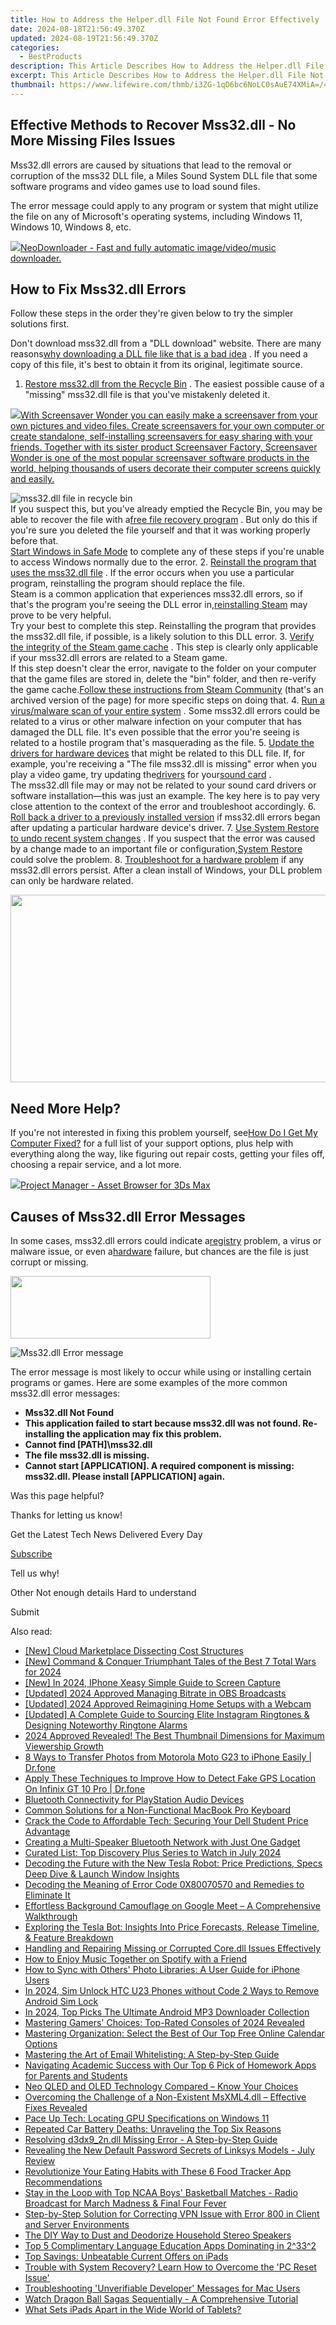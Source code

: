 ```yaml
---
title: How to Address the Helper.dll File Not Found Error Effectively
date: 2024-08-18T21:56:49.370Z
updated: 2024-08-19T21:56:49.370Z
categories:
  - BestProducts
description: This Article Describes How to Address the Helper.dll File Not Found Error Effectively
excerpt: This Article Describes How to Address the Helper.dll File Not Found Error Effectively
thumbnail: https://www.lifewire.com/thmb/i3ZG-1qD6bc6NoLC0sAuE74XMiA=/400x300/filters:no_upscale():max_bytes(150000):strip_icc():format(webp)/helper-dll-error-message-5ae7483cc5542e0039050275.PNG
---
```


## Effective Methods to Recover Mss32.dll - No More Missing Files Issues
 Mss32.dll errors are caused by situations that lead to the removal or corruption of the mss32 DLL file, a Miles Sound System DLL file that some software programs and video games use to load sound files.  

 The error message could apply to any program or system that might utilize the file on any of Microsoft's operating systems, including Windows 11, Windows 10, Windows 8, etc.

<!-- affiliate ads begin -->
<a href="https://secure.2checkout.com/order/checkout.php?PRODS=4559731&QTY=1&AFFILIATE=108875&CART=1"><img src="http://www.neowise.com/images/nd-ss-w200.jpg" border="0">NeoDownloader - Fast and fully automatic image/video/music downloader. </a>
<!-- affiliate ads end -->
## How to Fix Mss32.dll Errors

 Follow these steps in the order they're given below to try the simpler solutions first.

 Don't download mss32.dll from a "DLL download" website. There are many reasons[why downloading a DLL file like that is a bad idea](https://www.lifewire.com/important-reasons-not-to-download-dll-files-2624455) . If you need a copy of this file, it's best to obtain it from its original, legitimate source.

1. [Restore mss32.dll from the Recycle Bin](https://www.lifewire.com/how-to-restore-deleted-files-from-the-recycle-bin-2624515) . The easiest possible cause of a "missing" mss32.dll file is that you've mistakenly deleted it.  
<!-- affiliate ads begin -->
<a href="https://secure.2checkout.com/order/checkout.php?PRODS=195080&QTY=1&AFFILIATE=108875&CART=1"><img src="https://www.blumentals.net/scrwonder/images/screensaver-software.png" border="0">With Screensaver Wonder you can easily make a screensaver from your own pictures and video files. Create screensavers for your own computer or create standalone, self-installing screensavers for easy sharing with your friends. Together with its sister product Screensaver Factory, Screensaver Wonder is one of the most popular screensaver software products in the world, helping thousands of users decorate their computer screens quickly and easily.</a>
<!-- affiliate ads end -->
![mss32.dll file in recycle bin](https://www.lifewire.com/thmb/BFreI6joymY1ydAOY-pM5YboEAU=/1500x0/filters:no_upscale():max_bytes(150000):strip_icc():format(webp)/mss32-dll-recycle-bin-restore-dcd0746c1f1a444c8cc4ca0999ab2820.png)  
 If you suspect this, but you've already emptied the Recycle Bin, you may be able to recover the file with a[free file recovery program](https://www.lifewire.com/free-data-recovery-software-tools-2622893) . But only do this if you're sure you deleted the file yourself and that it was working properly before that.  
[Start Windows in Safe Mode](https://www.lifewire.com/how-do-i-start-windows-in-safe-mode-2624480) to complete any of these steps if you're unable to access Windows normally due to the error.
2. [Reinstall the program that uses the mss32.dll file](https://www.lifewire.com/what-is-the-proper-way-to-reinstall-a-software-program-2624478) . If the error occurs when you use a particular program, reinstalling the program should replace the file.  
 Steam is a common application that experiences mss32.dll errors, so if that's the program you're seeing the DLL error in,[reinstalling Steam](https://store.steampowered.com/about/) may prove to be very helpful.  
 Try your best to complete this step. Reinstalling the program that provides the mss32.dll file, if possible, is a likely solution to this DLL error.
3. [Verify the integrity of the Steam game cache](https://help.steampowered.com/en/faqs/view/0C48-FCBD-DA71-93EB) . This step is clearly only applicable if your mss32.dll errors are related to a Steam game.  
 If this step doesn't clear the error, navigate to the folder on your computer that the game files are stored in, delete the "bin" folder, and then re-verify the game cache.[Follow these instructions from Steam Community](https://web.archive.org/web/20170603075515/http://forums.steampowered.com/forums/showpost.php?p=33249463&postcount=8) (that's an archived version of the page) for more specific steps on doing that.
4. [Run a virus/malware scan of your entire system](https://www.lifewire.com/properly-scan-your-computer-for-viruses-and-other-malware-2624526) . Some mss32.dll errors could be related to a virus or other malware infection on your computer that has damaged the DLL file. It's even possible that the error you're seeing is related to a hostile program that's masquerading as the file.
5. [Update the drivers for hardware devices](https://www.lifewire.com/how-to-update-drivers-in-windows-2619214) that might be related to this DLL file. If, for example, you're receiving a "The file mss32.dll is missing" error when you play a video game, try updating the[drivers](https://www.lifewire.com/what-is-a-device-driver-2625796) for your[sound card](https://www.lifewire.com/what-is-a-sound-card-2618160) .  
 The mss32.dll file may or may not be related to your sound card drivers or software installation—this was just an example. The key here is to pay very close attention to the context of the error and troubleshoot accordingly.
6. [Roll back a driver to a previously installed version](https://www.lifewire.com/how-to-roll-back-a-driver-in-windows-2619217) if mss32.dll errors began after updating a particular hardware device's driver.
7. [Use System Restore to undo recent system changes](https://www.lifewire.com/how-to-use-system-restore-in-windows-2626131) . If you suspect that the error was caused by a change made to an important file or configuration,[System Restore](https://www.lifewire.com/what-is-system-restore-2626022) could solve the problem.
8. [Troubleshoot for a hardware problem](https://www.lifewire.com/fix-a-dll-issue-caused-by-a-hardware-problem-2624493) if any mss32.dll errors persist. After a clean install of Windows, your DLL problem can only be hardware related.

<!-- affiliate ads begin -->
<a href="https://aofit.pxf.io/c/5597632/1399701/16396" target="_top" id="1399701"><img src="//a.impactradius-go.com/display-ad/16396-1399701" border="0" alt="" width="960" height="300"/></a><img height="0" width="0" src="https://imp.pxf.io/i/5597632/1399701/16396" style="position:absolute;visibility:hidden;" border="0" />
<!-- affiliate ads end -->
## Need More Help?

 If you're not interested in fixing this problem yourself, see[How Do I Get My Computer Fixed?](https://www.lifewire.com/how-do-i-get-my-computer-fixed-2625167) for a full list of your support options, plus help with everything along the way, like figuring out repair costs, getting your files off, choosing a repair service, and a lot more.

<!-- affiliate ads begin -->
<a href="https://secure.2checkout.com/order/checkout.php?PRODS=4709458&QTY=1&AFFILIATE=108875&CART=1"><img src="https://3d-kstudio.com/wp-content/uploads/2019/10/Project-Manager-version-3-1600x900-768x419.jpg" border="0">Project Manager - Asset Browser for 3Ds Max</a>
<!-- affiliate ads end -->
## Causes of Mss32.dll Error Messages

 In some cases, mss32.dll errors could indicate a[registry](https://www.lifewire.com/windows-registry-2625992) problem, a virus or malware issue, or even a[hardware](https://www.lifewire.com/computer-hardware-2625895) failure, but chances are the file is just corrupt or missing.

<!-- affiliate ads begin -->
<a href="https://godlikehost.sjv.io/c/5597632/1920054/21774" target="_top" id="1920054"><img src="//a.impactradius-go.com/display-ad/21774-1920054" border="0" alt="" width="320" height="100"/></a><img height="0" width="0" src="https://imp.pxf.io/i/5597632/1920054/21774" style="position:absolute;visibility:hidden;" border="0" />
<!-- affiliate ads end -->
![Mss32.dll Error message](https://www.lifewire.com/thmb/OL_mbrfUYV_adlrPse0_MhgqeOI=/1500x0/filters:no_upscale():max_bytes(150000):strip_icc():format(webp)/mss32-dll-error-58bed2ee3df78c353cdaa5b4.png)

 The error message is most likely to occur while using or installing certain programs or games. Here are some examples of the more common mss32.dll error messages:

* **Mss32.dll Not Found**
* **This application failed to start because mss32.dll was not found. Re-installing the application may fix this problem.**
* **Cannot find \[PATH\]\\mss32.dll**
* **The file mss32.dll is missing.**
* **Cannot start \[APPLICATION\]. A required component is missing: mss32.dll. Please install \[APPLICATION\] again.**

Was this page helpful?

Thanks for letting us know!

 Get the Latest Tech News Delivered Every Day

[Subscribe](https://www.lifewire.com/#)

Tell us why!

 Other  Not enough details  Hard to understand

 Submit

<ins class="adsbygoogle"
     style="display:block"
     data-ad-format="autorelaxed"
     data-ad-client="ca-pub-7571918770474297"
     data-ad-slot="1223367746"></ins>



<ins class="adsbygoogle"
     style="display:block"
     data-ad-client="ca-pub-7571918770474297"
     data-ad-slot="8358498916"
     data-ad-format="auto"
     data-full-width-responsive="true"></ins>

<span class="atpl-alsoreadstyle">Also read:</span>
<div><ul>
<li><a href="https://fox-direct.techidaily.com/new-cloud-marketplace-dissecting-cost-structures/"><u>[New] Cloud Marketplace  Dissecting Cost Structures</u></a></li>
<li><a href="https://visual-screen-recording.techidaily.com/new-command-and-conquer-triumphant-tales-of-the-best-7-total-wars-for-2024/"><u>[New] Command & Conquer  Triumphant Tales of the Best 7 Total Wars for 2024</u></a></li>
<li><a href="https://on-screen-recording.techidaily.com/new-in-2024-iphone-xeasy-simple-guide-to-screen-capture/"><u>[New] In 2024, IPhone Xeasy  Simple Guide to Screen Capture</u></a></li>
<li><a href="https://remote-screen-capture.techidaily.com/updated-2024-approved-managing-bitrate-in-obs-broadcasts/"><u>[Updated] 2024 Approved  Managing Bitrate in OBS Broadcasts</u></a></li>
<li><a href="https://digital-screen-recording.techidaily.com/updated-2024-approved-reimagining-home-setups-with-a-webcam/"><u>[Updated] 2024 Approved  Reimagining Home Setups with a Webcam</u></a></li>
<li><a href="https://extra-hints.techidaily.com/updated-a-complete-guide-to-sourcing-elite-instagram-ringtones-and-designing-noteworthy-ringtone-alarms/"><u>[Updated] A Complete Guide to Sourcing Elite Instagram Ringtones & Designing Noteworthy Ringtone Alarms</u></a></li>
<li><a href="https://youtube-docs.techidaily.com/approved-revealed-the-best-thumbnail-dimensions-for-maximum-viewership-growth/"><u>2024 Approved  Revealed! The Best Thumbnail Dimensions for Maximum Viewership Growth</u></a></li>
<li><a href="https://blog-min.techidaily.com/8-ways-to-transfer-photos-from-motorola-moto-g23-to-iphone-easily-drfone-by-drfone-transfer-from-android-transfer-from-android/"><u>8 Ways to Transfer Photos from Motorola Moto G23 to iPhone Easily | Dr.fone</u></a></li>
<li><a href="https://fake-location.techidaily.com/apply-these-techniques-to-improve-how-to-detect-fake-gps-location-on-infinix-gt-10-pro-drfone-by-drfone-virtual-android/"><u>Apply These Techniques to Improve How to Detect Fake GPS Location On Infinix GT 10 Pro | Dr.fone</u></a></li>
<li><a href="https://games-able.techidaily.com/bluetooth-connectivity-for-playstation-audio-devices/"><u>Bluetooth Connectivity for PlayStation Audio Devices</u></a></li>
<li><a href="https://techtrends.techidaily.com/common-solutions-for-a-non-functional-macbook-pro-keyboard/"><u>Common Solutions for a Non-Functional MacBook Pro Keyboard</u></a></li>
<li><a href="https://techtrends.techidaily.com/crack-the-code-to-affordable-tech-securing-your-dell-student-price-advantage/"><u>Crack the Code to Affordable Tech: Securing Your Dell Student Price Advantage</u></a></li>
<li><a href="https://techtrends.techidaily.com/creating-a-multi-speaker-bluetooth-network-with-just-one-gadget/"><u>Creating a Multi-Speaker Bluetooth Network with Just One Gadget</u></a></li>
<li><a href="https://techtrends.techidaily.com/curated-list-top-discovery-plus-series-to-watch-in-july-2024/"><u>Curated List: Top Discovery Plus Series to Watch in July 2024</u></a></li>
<li><a href="https://techtrends.techidaily.com/decoding-the-future-with-the-new-tesla-robot-price-predictions-specs-deep-dive-and-launch-window-insights/"><u>Decoding the Future with the New Tesla Robot: Price Predictions, Specs Deep Dive & Launch Window Insights</u></a></li>
<li><a href="https://techtrends.techidaily.com/decoding-the-meaning-of-error-code-0x80070570-and-remedies-to-eliminate-it/"><u>Decoding the Meaning of Error Code 0X80070570 and Remedies to Eliminate It</u></a></li>
<li><a href="https://techtrends.techidaily.com/effortless-background-camouflage-on-google-meet-a-comprehensive-walkthrough/"><u>Effortless Background Camouflage on Google Meet – A Comprehensive Walkthrough</u></a></li>
<li><a href="https://techtrends.techidaily.com/exploring-the-tesla-bot-insights-into-price-forecasts-release-timeline-and-feature-breakdown/"><u>Exploring the Tesla Bot: Insights Into Price Forecasts, Release Timeline, & Feature Breakdown</u></a></li>
<li><a href="https://techtrends.techidaily.com/handling-and-repairing-missing-or-corrupted-coredll-issues-effectively/"><u>Handling and Repairing Missing or Corrupted Core.dll Issues Effectively</u></a></li>
<li><a href="https://techtrends.techidaily.com/how-to-enjoy-music-together-on-spotify-with-a-friend/"><u>How to Enjoy Music Together on Spotify with a Friend</u></a></li>
<li><a href="https://techtrends.techidaily.com/how-to-sync-with-others-photo-libraries-a-user-guide-for-iphone-users/"><u>How to Sync with Others' Photo Libraries: A User Guide for iPhone Users</u></a></li>
<li><a href="https://sim-unlock.techidaily.com/in-2024-sim-unlock-htc-u23-phones-without-code-2-ways-to-remove-android-sim-lock-by-drfone-android/"><u>In 2024, Sim Unlock HTC U23 Phones without Code 2 Ways to Remove Android Sim Lock</u></a></li>
<li><a href="https://some-approaches.techidaily.com/in-2024-top-picks-the-ultimate-android-mp3-downloader-collection/"><u>In 2024, Top Picks  The Ultimate Android MP3 Downloader Collection</u></a></li>
<li><a href="https://techtrends.techidaily.com/mastering-gamers-choices-top-rated-consoles-of-2024-revealed/"><u>Mastering Gamers' Choices: Top-Rated Consoles of 2024 Revealed</u></a></li>
<li><a href="https://techtrends.techidaily.com/mastering-organization-select-the-best-of-our-top-free-online-calendar-options/"><u>Mastering Organization: Select the Best of Our Top Free Online Calendar Options</u></a></li>
<li><a href="https://techtrends.techidaily.com/mastering-the-art-of-email-whitelisting-a-step-by-step-guide/"><u>Mastering the Art of Email Whitelisting: A Step-by-Step Guide</u></a></li>
<li><a href="https://techtrends.techidaily.com/navigating-academic-success-with-our-top-6-pick-of-homework-apps-for-parents-and-students/"><u>Navigating Academic Success with Our Top 6 Pick of Homework Apps for Parents and Students</u></a></li>
<li><a href="https://techtrends.techidaily.com/neo-qled-and-oled-technology-compared-know-your-choices/"><u>Neo QLED and OLED Technology Compared – Know Your Choices</u></a></li>
<li><a href="https://techtrends.techidaily.com/overcoming-the-challenge-of-a-non-existent-msxml4dll-effective-fixes-revealed/"><u>Overcoming the Challenge of a Non-Existent MsXML4.dll – Effective Fixes Revealed</u></a></li>
<li><a href="https://win11.techidaily.com/pace-up-tech-locating-gpu-specifications-on-windows-11/"><u>Pace Up Tech: Locating GPU Specifications on Windows 11</u></a></li>
<li><a href="https://techtrends.techidaily.com/repeated-car-battery-deaths-unraveling-the-top-six-reasons/"><u>Repeated Car Battery Deaths: Unraveling the Top Six Reasons</u></a></li>
<li><a href="https://techtrends.techidaily.com/1722875470609-resolving-d3dx92ndll-missing-error-a-step-by-step-guide/"><u>Resolving d3dx9_2n.dll Missing Error - A Step-by-Step Guide</u></a></li>
<li><a href="https://techtrends.techidaily.com/revealing-the-new-default-password-secrets-of-linksys-models-july-review/"><u>Revealing the New Default Password Secrets of Linksys Models - July Review</u></a></li>
<li><a href="https://techtrends.techidaily.com/revolutionize-your-eating-habits-with-these-6-food-tracker-app-recommendations/"><u>Revolutionize Your Eating Habits with These 6 Food Tracker App Recommendations</u></a></li>
<li><a href="https://techtrends.techidaily.com/stay-in-the-loop-with-top-ncaa-boys-basketball-matches-radio-broadcast-for-march-madness-and-final-four-fever/"><u>Stay in the Loop with Top NCAA Boys' Basketball Matches - Radio Broadcast for March Madness & Final Four Fever</u></a></li>
<li><a href="https://techtrends.techidaily.com/step-by-step-solution-for-correcting-vpn-issue-with-error-800-in-client-and-server-environments/"><u>Step-by-Step Solution for Correcting VPN Issue with Error 800 in Client and Server Environments</u></a></li>
<li><a href="https://techtrends.techidaily.com/the-diy-way-to-dust-and-deodorize-household-stereo-speakers/"><u>The DIY Way to Dust and Deodorize Household Stereo Speakers</u></a></li>
<li><a href="https://techtrends.techidaily.com/top-5-complimentary-language-education-apps-dominating-in-2332/"><u>Top 5 Complimentary Language Education Apps Dominating in 2^33^2</u></a></li>
<li><a href="https://techtrends.techidaily.com/top-savings-unbeatable-current-offers-on-ipads/"><u>Top Savings: Unbeatable Current Offers on iPads</u></a></li>
<li><a href="https://techtrends.techidaily.com/trouble-with-system-recovery-learn-how-to-overcome-the-pc-reset-issue/"><u>Trouble with System Recovery? Learn How to Overcome the 'PC Reset Issue'</u></a></li>
<li><a href="https://techtrends.techidaily.com/troubleshooting-unverifiable-developer-messages-for-mac-users/"><u>Troubleshooting 'Unverifiable Developer' Messages for Mac Users</u></a></li>
<li><a href="https://techtrends.techidaily.com/watch-dragon-ball-sagas-sequentially-a-comprehensive-tutorial/"><u>Watch Dragon Ball Sagas Sequentially - A Comprehensive Tutorial</u></a></li>
<li><a href="https://techtrends.techidaily.com/what-sets-ipads-apart-in-the-wide-world-of-tablets/"><u>What Sets iPads Apart in the Wide World of Tablets?</u></a></li>
</ul></div>
